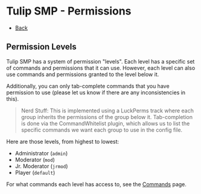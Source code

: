 # Tulip SMP - Permissions

- [Back](/docs)

## Permission Levels

Tulip SMP has a system of permission "levels". Each level has a specific set of commands and permissions that it can use. However, each level can also use commands and permissions granted to the level below it.

Additionally, you can only tab-complete commands that you have permission to use (please let us know if there are any inconsistencies in this).

> Nerd Stuff: This is implemented using a LuckPerms track where each group inherits the permissions of the group below it. 
> Tab-completion is done via the CommandWhitelist plugin, which allows us to list the specific commands we want each group to use in the config file.

Here are those levels, from highest to lowest:

- Administrator (`admin`)
- Moderator (`mod`)
- Jr. Moderator (`jrmod`)
- Player (`default`)

For what commands each level has access to, see the [Commands](commands) page.
